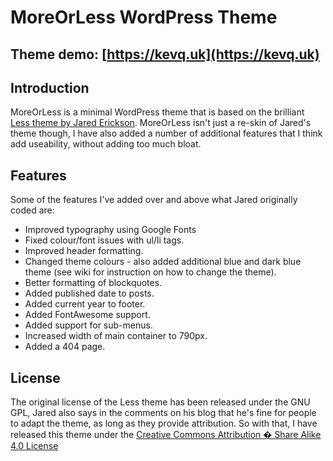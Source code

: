 # MoreOrLess WordPress Theme

## Theme demo: [https://kevq.uk](https://kevq.uk)

## Introduction
MoreOrLess is a minimal WordPress theme that is based on the brilliant [Less theme by Jared Erickson](http://jarederickson.com/less-a-free-super-minimal-wordpress-theme). MoreOrLess isn't just a re-skin of Jared's theme though, I have also added a number of additional features that I think add useability, without adding too much bloat.

## Features
Some of the features I've added over and above what Jared originally coded are:
* Improved typography using Google Fonts
* Fixed colour/font issues with ul/li tags.
* Improved header formatting.
* Changed theme colours - also added additional blue and dark blue theme (see wiki for instruction on how to change the theme).
* Better formatting of blockquotes.
* Added published date to posts.
* Added current year to footer.
* Added FontAwesome support.
* Added support for sub-menus.
* Increased width of main container to 790px.
* Added a 404 page.

## License
The original license of the Less theme has been released under the GNU GPL, Jared also says in the comments on his blog that he's fine for people to adapt the theme, as long as they provide attribution. So with that, I have released this theme under the [Creative Commons Attribution � Share Alike 4.0 License](https://creativecommons.org/licenses/by-sa/4.0)
